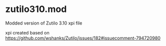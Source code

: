 # zutilo310.mod
Modded version of Zutilo 3.10 xpi file

xpi created based on https://github.com/wshanks/Zutilo/issues/182#issuecomment-794720980
